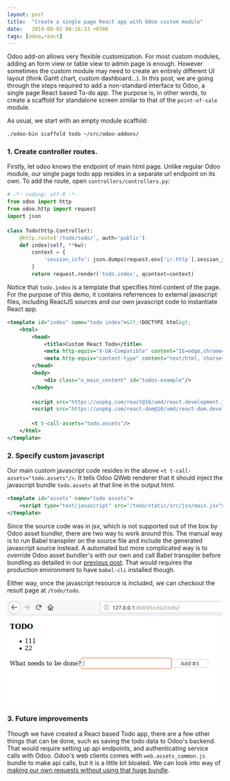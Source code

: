 ```yaml
---
layout: post
title:  "Create a single page React app with Odoo custom module"
date:   2019-08-02 00:16:33 +0700
tags: [odoo,react]
---
```


Odoo add-on allows very flexible customization. For most custom modules, adding an form view or table view to admin page is enough. However sometimes the custom module may need to create an entirely different UI layout (think Gantt chart, custom dashboard...). In this post, we are going through the steps required to add a non-standard interface to Odoo, a single page React based To-do app. The purpose is, in other words, to create a scaffold for standalone screen similar to that of the `point-of-sale` module. 

As usual, we start with an empty module scaffold:

```bash
./odoo-bin scaffold todo ~/src/odoo-addons/
```
### 1. Create controller routes.

Firstly, let odoo knows the endpoint of main html page. Unlike regular Odoo module, our single page todo app resides in a separate url endpoint on its own. To add the route, open `controllers/controllers.py`:

```python
# -*- coding: utf-8 -*-
from odoo import http
from odoo.http import request
import json

class Todo(http.Controller):
    @http.route('/todo/todo/', auth='public')
    def index(self, **kw):
        context = {
            'session_info': json.dumps(request.env['ir.http'].session_info())
        }
        return request.render('todo.index', qcontext=context)
```
Notice that `todo.index` is a template that specifies html content of the page. For the purpose of this demo, it contains referrences to external javascript files, including ReactJS sources and our own javascript code to instantiate React app. 

```xml
<template id="index" name="todo index">&lt;!DOCTYPE html&gt;
	<html>
	    <head>
	        <title>Custom React Todo</title>
	        <meta http-equiv="X-UA-Compatible" content="IE=edge,chrome=1"/>
	        <meta http-equiv="content-type" content="text/html, charset=utf-8" />               
	    </head>
	    <body>
	        <div class="o_main_content" id="todos-example"/>
	    </body>

	    <script src="https://unpkg.com/react@16/umd/react.development.js" ></script>
	    <script src="https://unpkg.com/react-dom@16/umd/react-dom.development.js" ></script>
	        
	    <t t-call-assets="todo.assets"/>
	</html>
</template>
```

### 2. Specify custom javascript

Our main custom javascript code resides in the above `<t t-call-assets="todo.assets"/>`. It tells Odoo QWeb renderer that it should inject the javascript bundle `todo.assets` at that line in the output html. 

```xml
<template id="assets" name="todo assets">
    <script type="text/javascript" src="/todo/static/src/jsx/main.jsx"></script>
</template>
```

Since the source code was in jsx, which is not supported out of the box by Odoo asset bundler, there are two way to work around this. The manual way is to run Babel transpiler on the source file and include the generated javascript source instead. A automated but more complicated way is to override Odoo asset bundler's with our own and call Babel transpiler before bundling as detailed in our [previous post](/run-babel-bundler-odoo/). That would requires the production environment to have `babel-cli` installed though.

Either way, once the javascript resource is included, we can checkout the result page at `/todo/todo`. 

![React based Todo module with Odoo](/content/images/react-odoo-todo-sample.png)

### 3. Future improvements

Though we have created a React based Todo app, there are a few other things that can be done, such as saving the todo data to Odoo's backend. That would require setting up api endpoints, and authenticating service calls with Odoo. Odoo's web clients comes with `web.assets_common.js` bundle to make api calls, but it is a little bit bloated. We can look into way of [making our own requests without using that huge bundle](/make-api-request-without-jquery-odoo/). 
